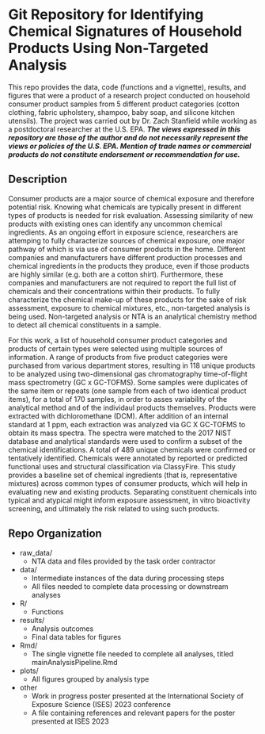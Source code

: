 # Git Repository for Identifying Chemical Signatures of Household Products Using Non-Targeted Analysis

This repo provides the data, code (functions and a vignette), results, and figures that were a product of a research project conducted on household consumer product samples from 5 different product categories (cotton clothing, fabric upholstery, shampoo, baby soap, and silicone kitchen utensils).  The project was carried out by Dr. Zach Stanfield while working as a postdoctoral researcher at the U.S. EPA.  **_The views expressed in this repository are those of the author and do not necessarily represent the views or policies of the U.S. EPA.  Mention of trade names or commercial products do not constitute endorsement or recommendation for use._**

## Description
Consumer products are a major source of chemical exposure and therefore potential risk. Knowing what chemicals are typically present in different types of products is needed for risk evaluation. 
 Assessing similarity of new products with existing ones can identify any uncommon chemical ingredients.  As an ongoing effort in exposure science, researchers are attemping to fully characterize sources of chemical exposure, one major pathway of which is via use of consumer products in the home.  Different companies and manufacturers have different production processes and chemical ingredients in the products they produce, even if those products are highly similar (e.g. both are a cotton shirt).  Furthermore, these companies and manufacturers are not required to report the full list of chemicals and their concentrations within their products.  To fully characterize the chemical make-up of these products for the sake of risk assessment, exposure to chemical mixtures, etc., non-targeted analysis is being used.  Non-targeted analysis or NTA is an analytical chemistry method to detect all chemical constituents in a sample.  
 
For this work, a list of household consumer product categories and products of certain types were selected using multiple sources of information.  A range of products from five product categories were purchased from  various department stores, resulting in 118 unique products to be analyzed using two-dimensional gas chromatography time-of-flight mass spectrometry (GC x GC-TOFMS).  Some samples were duplicates of the same item or repeats (one sample from each of two identical product items), for a total of 170 samples, in order to asses variability of the analytical method and of the individaul products themselves.  Products were extracted with dichloromethane (DCM). After addition of an internal standard at 1 ppm, each extraction was analyzed via GC X GC-TOFMS to obtain its mass spectra. The spectra were matched to the 2017 NIST database and analytical standards were used to confirm a subset of the chemical identifications.  A total of 489 unique chemicals were confirmed or tentatively identified. Chemicals were annotated by reported or predicted functional uses and structural classification via ClassyFire. This study provides a baseline set of chemical ingredients (that is, representative mixtures) across common types of consumer products, which will help in evaluating new and existing products. Separating constituent chemicals into typical and atypical might inform exposure assessment, in vitro bioactivity screening, and ultimately the risk related to using such products.

## Repo Organization
* raw_data/
  + NTA data and files provided by the task order contractor   
* data/
  + Intermediate instances of the data during processing steps
  + All files needed to complete data processing or downstream analyses
* R/
  + Functions
* results/
  + Analysis outcomes
  + Final data tables for figures
* Rmd/
  + The single vignette file needed to complete all analyses, titled mainAnalysisPipeline.Rmd
* plots/
  + All figures grouped by analysis type
* other
  + Work in progress poster presented at the International Society of Exposure Science (ISES) 2023 conference
  + A file containing references and relevant papers for the poster presented at ISES 2023
 


